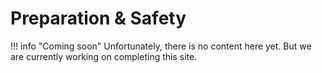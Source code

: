 # Preparation & Safety

!!! info "Coming soon"
    Unfortunately, there is no content here yet. But we are currently working on completing this site.
